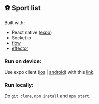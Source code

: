 ## ⚽ Sport list
Built with:
- React native ([expo](https://expo.io/))
- Socket.io
- [flow](https://flow.org/)
- [effector](https://github.com/zerobias/effector)

### Run on device:
Use expo client ([ios](https://itunes.apple.com/app/apple-store/id982107779) | [android](https://play.google.com/store/apps/details?id=host.exp.exponent&referrer=www)) with this [link](https://exp.host/@nikulinsmr/sport-list).

### Run locally:
Do `git clone`, `npm install` and `npm start`.